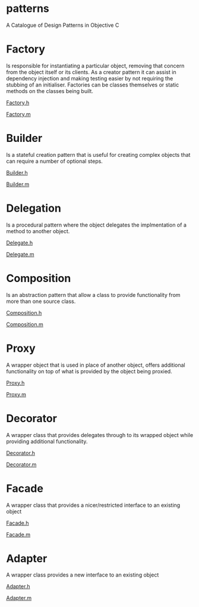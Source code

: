 # patterns
A Catalogue of Design Patterns in Objective C

# Factory
Is responsible for instantiating a particular object, removing that concern from the object itself or its clients.
As a creator pattern it can assist in dependency injection and making testing easier by not requiring the stubbing of an initialiser. 
Factories can be classes themselves or static methods on the classes being built. 

[Factory.h](https://github.com/jdunwoody/patterns/blob/master/Patterns/Classes/Patterns/Factory.h)

[Factory.m](https://github.com/jdunwoody/patterns/blob/master/Patterns/Classes/Patterns/Factory.m)


# Builder
Is a stateful creation pattern that is useful for creating complex objects that can require a number of optional steps.

[Builder.h](https://github.com/jdunwoody/patterns/blob/master/Patterns/Classes/Patterns/Builder.h)

[Builder.m](https://github.com/jdunwoody/patterns/blob/master/Patterns/Classes/Patterns/Builder.m)

# Delegation
Is a procedural pattern where the object delegates the implmentation of a method to another object.

[Delegate.h](https://github.com/jdunwoody/patterns/blob/master/Patterns/Classes/Patterns/Delegate.h)

[Delegate.m](https://github.com/jdunwoody/patterns/blob/master/Patterns/Classes/Patterns/Delegate.m)

# Composition
Is an abstraction pattern that allow a class to provide functionality from more than one source class.

[Composition.h](https://github.com/jdunwoody/patterns/blob/master/Patterns/Classes/Patterns/Composition.h)

[Composition.m](https://github.com/jdunwoody/patterns/blob/master/Patterns/Classes/Patterns/Composition.m)

# Proxy
A wrapper object that is used in place of another object, offers additional functionality on top of what is provided by the object being proxied.

[Proxy.h](https://github.com/jdunwoody/patterns/blob/master/Patterns/Classes/Patterns/Proxy.h)

[Proxy.m](https://github.com/jdunwoody/patterns/blob/master/Patterns/Classes/Patterns/Proxy.m)

# Decorator
A wrapper class that provides delegates through to its wrapped object while providing additional functionality.

[Decorator.h](https://github.com/jdunwoody/patterns/blob/master/Patterns/Classes/Patterns/Decorator.h)

[Decorator.m](https://github.com/jdunwoody/patterns/blob/master/Patterns/Classes/Patterns/Decorator.m)

# Facade
A wrapper class that provides a nicer/restricted interface to an existing object

[Facade.h](https://github.com/jdunwoody/patterns/blob/master/Patterns/Classes/Patterns/Facade.h)

[Facade.m](https://github.com/jdunwoody/patterns/blob/master/Patterns/Classes/Patterns/Facade.m)

# Adapter
A wrapper class provides a new interface to an existing object

[Adapter.h](https://github.com/jdunwoody/patterns/blob/master/Patterns/Classes/Patterns/Adapter.h)

[Adapter.m](https://github.com/jdunwoody/patterns/blob/master/Patterns/Classes/Patterns/Adapter.m)
